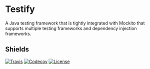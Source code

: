 # Testify 
A Java testing framework that is tightly integrated with Mockito that supports multiple testing frameworks and dependency injection frameworks.

## Shields
[![Travis](https://img.shields.io/travis/FitburIO/testify.svg)]()
[![Codecov](https://img.shields.io/codecov/c/github/FitburIO/testify.svg)]()
[![License](https://img.shields.io/github/license/FitburIO/testify.svg)]()
